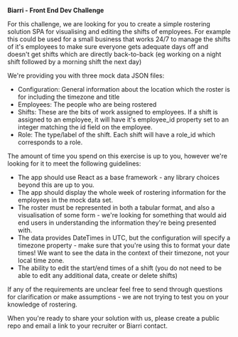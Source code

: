 **Biarri - Front End Dev Challenge**

For this challenge, we are looking for you to create a simple rostering solution SPA for visualising and editing the shifts of employees. 
For example this could be used for a small business that works 24/7 to manage the shifts of it's employees to make sure everyone gets adequate days off and doesn't get shifts which are directly back-to-back (eg working on a night shift followed by a morning shift the next day)

We're providing you with three mock data JSON files:
- Configuration: General information about the location which the roster is for including the timezone and title 
- Employees: The people who are being rostered
- Shifts: These are the bits of work assigned to employees. If a shift is assigned to an employee, it will have it's employee_id property set to an integer matching the id field on the employee.
- Role: The type/label of the shift. Each shift will have a role_id which corresponds to a role.

The amount of time you spend on this exercise is up to you, however we're looking for it to meet the following guidelines:

 - The app should use React as a base framework - any library choices beyond this are up to you.
 - The app should display the whole week of rostering information for the employees in the mock data set.
 - The roster must be represented in both a tabular format, and also a visualisation of some form - we're looking for something that would aid end users in understanding the information they're being presented with.
 - The data provides DateTimes in UTC, but the configuration will specify a timezone property - make sure that you're using this to format your date times! We want to see the data in the context of their timezone, not your local time zone.
 - The ability to edit the start/end times of a shift (you do not need to be able to edit any additional data, create or delete shifts)

If any of the requirements are unclear feel free to send through questions for clarification or make assumptions - we are not trying to test you on your knowledge of rostering.

When you're ready to share your solution with us, please create a public repo and email a link to your recruiter or Biarri contact.